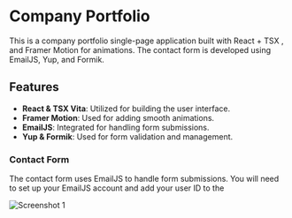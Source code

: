# Company Portfolio

This is a company portfolio single-page application built with React + TSX , and Framer Motion for animations. The contact form is developed using EmailJS, Yup, and Formik.

## Features

- **React & TSX Vita**: Utilized for building the user interface.
- **Framer Motion**: Used for adding smooth animations.
- **EmailJS**: Integrated for handling form submissions.
- **Yup & Formik**: Used for form validation and management.

### Contact Form

The contact form uses EmailJS to handle form submissions. You will need to set up your EmailJS account and add your user ID to the 

![Screenshot 1](path/to/screenshot1.png)